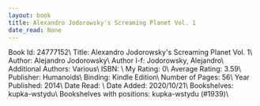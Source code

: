 ```yaml
---
layout: book
title: Alexandro Jodorowsky's Screaming Planet Vol. 1
date_read: None
---
```


Book Id: 24777152\ 
Title: Alexandro Jodorowsky's Screaming Planet Vol. 1\ 
Author: Alejandro Jodorowsky\ 
Author l-f: Jodorowsky, Alejandro\ 
Additional Authors: Various\ 
ISBN: \ 
My Rating: 0\ 
Average Rating: 3.59\ 
Publisher: Humanoids\ 
Binding: Kindle Edition\ 
Number of Pages: 56\ 
Year Published: 2014\ 
Date Read: \ 
Date Added: 2020/10/21\ 
Bookshelves: kupka-wstydu\ 
Bookshelves with positions: kupka-wstydu (#1939)\ 

